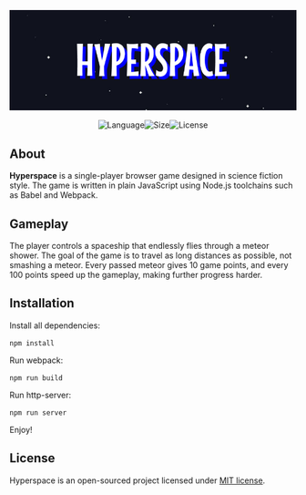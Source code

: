 <p align="center"><img src="media/heading.png" alt="HYPERSPACE"></p>

<p align="center"><img src="https://img.shields.io/github/languages/top/rorazliev/hyperspace" alt="Language"><img src="https://img.shields.io/github/languages/code-size/rorazliev/hyperspace" alt="Size"><img src="https://img.shields.io/github/license/rorazliev/hyperspace" alt="License"></p>

## About

**Hyperspace** is a single-player browser game designed in science fiction style. The game is written in plain JavaScript using Node.js toolchains such as Babel and Webpack.

## Gameplay

The player controls a spaceship that endlessly flies through a meteor shower. The goal of the game is to travel as long distances as possible, not smashing a meteor. Every passed meteor gives 10 game points, and every 100 points speed up the gameplay, making further progress harder.

## Installation

Install all dependencies:

```
npm install
```

Run webpack:

```
npm run build
```

Run http-server:

```
npm run server
```

Enjoy!

## License

Hyperspace is an open-sourced project licensed under [MIT license](LICENSE).
